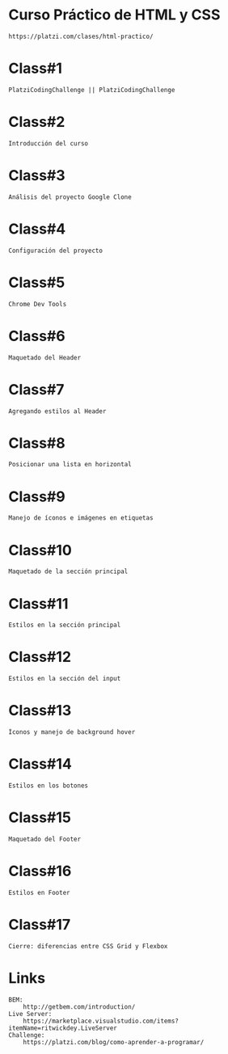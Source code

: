 # Curso Práctico de HTML y CSS
    https://platzi.com/clases/html-practico/
# Class#1
    PlatziCodingChallenge || PlatziCodingChallenge
# Class#2
    Introducción del curso
# Class#3
    Análisis del proyecto Google Clone
# Class#4
    Configuración del proyecto
# Class#5
    Chrome Dev Tools
# Class#6
    Maquetado del Header
# Class#7    
    Agregando estilos al Header
# Class#8
    Posicionar una lista en horizontal
# Class#9    
    Manejo de íconos e imágenes en etiquetas
# Class#10
    Maquetado de la sección principal
# Class#11    
    Estilos en la sección principal
# Class#12
    Estilos en la sección del input
# Class#13    
    Íconos y manejo de background hover
# Class#14    
    Estilos en los botones
# Class#15    
    Maquetado del Footer
# Class#16
    Estilos en Footer
# Class#17    
    Cierre: diferencias entre CSS Grid y Flexbox
# Links
    BEM:
        http://getbem.com/introduction/
    Live Server:
        https://marketplace.visualstudio.com/items?itemName=ritwickdey.LiveServer
    Challenge:
        https://platzi.com/blog/como-aprender-a-programar/